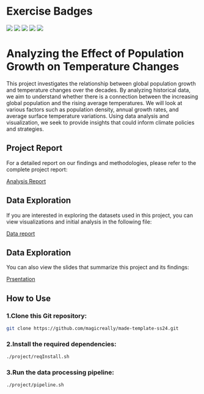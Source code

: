 # Exercise Badges

![](https://byob.yarr.is/magicreally/made-template-ss24/score_ex1) ![](https://byob.yarr.is/magicreally/made-template-ss24/score_ex2) ![](https://byob.yarr.is/magicreally/made-template-ss24/score_ex3) ![](https://byob.yarr.is/magicreally/made-template-ss24/score_ex4) ![](https://byob.yarr.is/magicreally/made-template-ss24/score_ex5)

# Analyzing the Effect of Population Growth on Temperature Changes

This project investigates the relationship between global population growth and temperature changes over the decades. By analyzing historical data, we aim to understand whether there is a connection between the increasing global population and the rising average temperatures. We will look at various factors such as population density, annual growth rates, and average surface temperature variations. Using data analysis and visualization, we seek to provide insights that could inform climate policies and strategies.




## Project Report

For a detailed report on our findings and methodologies, please refer to the complete project report:

[Analysis Report](./project/analysis-report.pdf)


## Data Exploration

If you are interested in exploring the datasets used in this project, you can view visualizations and initial analysis in the following file:

[Data report](./project/data-report.pdf)

## Data Exploration

You can also view the slides that summarize this project and its findings:

[Prsentation](./project/slides.pdf)



## How to Use

### 1.Clone this Git repository:
```bash
git clone https://github.com/magicreally/made-template-ss24.git
```

### 2.Install the required dependencies:

```bash
./project/reqInstall.sh

```
### 3.Run the data processing pipeline:

```bash
./project/pipeline.sh

```